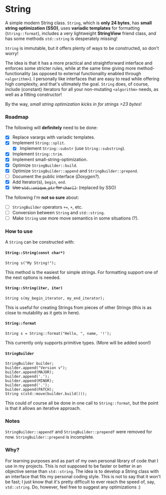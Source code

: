 # String
A simple modern String class. `String`, which is **only 24 bytes**, has **small string optimization (SSO)**, uses **variadic templates** for formatting (`String::format`), includes a very lightweight **StringView** friend class, and has some methods `std::string` is desperately missing!

`String` is immutable, but it offers plenty of ways to be constructed, so don't worry!

The idea is that it has a more practical and straightforward interface and enforces some stricter rules, while at the same time giving more method-functionality (as opposed to external functionality enabled through `<algorithm>`). I personally like interfaces that are easy to read while offering high complexity, and that's ultimately the goal. `String` does, of course, include (constant) iterators for all your non-mutating `<algorithm>` needs, as well as a fitting constructor!

By the way, *small string optimization kicks in for strings >23 bytes*!

### Roadmap

The following will **definitely** need to be done:

- [x] Replace varargs with variadic templates.
- [x] Implement `String::split`.
  - [x] Implement `String::substr` (use `String::substring`).
- [x] Implement `String::trim`.
- [x] Implement small-string-optimization.
- [x] Optimize `StringBuilder::build`.
- [x] Optimize `StringBuilder::append` and `StringBuilder::prepend`.
- [ ] Document the public interface (*Doxygen?*).
- [x] Add Iterator(s), `begin`, `end`.
- [x] ~~Use `std::unique_ptr` for `char[]`.~~ (replaced by SSO)

The following I'm **not so sure** about:

- [ ] `StringBuilder` operators `+=`, `+`, etc.
- [ ] Conversion between `String` and `std::string`.
- [ ] Make `String` use more move semantics in some situations (?).

### How to use

A `String` can be constructed with:

#### `String::String(const char*)`
```
String s("My String!");
```
This method is the easiest for simple strings. For formatting support one of the next options is needed.

#### `String::String(iter, iter)`
```
String s(my_begin_iterator, my_end_iterator);
```
This is useful for creating Strings from pieces of other Strings (this is as close to mutability as it gets in here).

#### `String::format`
```
String s = String::format("Hello, ", name, '!');
```
This currently only supports primitive types. (More will be added soon!)

#### `StringBuilder`
```
StringBuilder builder;
builder.append("Version v");
builder.append(MAJOR);
builder.append('.');
builder.append(MINOR);
builder.append('.');
builder.append(PATCH);
String s(std::move(builder.build()));
```
This could of course all be done in one call to `String::format`, but the point is that it allows an iterative approach.

### Notes

`StringBuilder::appendf` and `StringBuilder::prependf` were removed for now.
`StringBuilder::prepend` is incomplete.

### Why?

For learning purposes and as part of my own personal library of code that I use in my projects. This is not supposed to be faster or better in an objective sense than `std::string`. The idea is to develop a String class with an interface that fits my personal coding style. This is not to say that it won't be fast; I just know that it's pretty difficult to ever reach the speed of, say, `std::string`.
Do, however, feel free to suggest any optimizations :)
